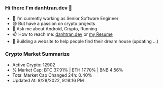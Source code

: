 ### Hi there I'm danhtran.dev 👋

- 🔭 I’m currently working as Senior Software Engineer
- 😄 But have a passion on crypto projects
- 💬 Ask me about Android, Crypto, Running 
- 📫 How to reach me: <a href="https://danhtran.dev" target="_blank">danhtran.dev</a> or <a href="Developer-Resume.pdf" target="_blank">my Resume</a>
- 🌱 Building a website to help people find their dream house (updating ...)

### Crypto Market Summarize
- Active Crypto: 12902
- % Market Cap: BTC 37.91% | ETH 17.70% | BNB 4.56%
- Total Market Cap Changed 24h: 0.40%
- Updated At: 8/28/2022, 9:18:16 PM
